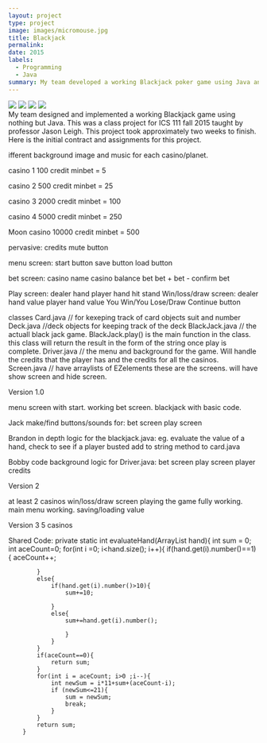 ```yaml
---
layout: project
type: project
image: images/micromouse.jpg
title: Blackjack
permalink: 
date: 2015
labels:
  - Programming
  - Java
summary: My team developed a working Blackjack poker game using Java and its GUIS.
---
```


<div class="ui small rounded images">
  <img class="ui image" src="../images/micromouse-robot.png">
  <img class="ui image" src="../images/micromouse-robot-2.jpg">
  <img class="ui image" src="../images/micromouse.jpg">
  <img class="ui image" src="../images/micromouse-circuit.png">
</div>
My team designed and implemented a working Blackjack game using nothing but Java.  This was a class project for ICS 111 fall 2015 taught by professor Jason Leigh.  This project took approximately two weeks to finish.  Here is the initial contract and assignments for this project.

  ifferent background image and music for each casino/planet.

casino 1 100 credit minbet = 5

casino 2 500 credit minbet = 25

casino 3 2000 credit minbet = 100

casino 4 5000 credit minbet = 250

Moon casino  10000 credit minbet = 500


pervasive:
	credits 
	mute button




menu screen:
start button
	save button 
	load button

bet screen:
	casino name
	casino balance
	bet
	bet +
	bet -
	confirm bet

Play screen:
	dealer hand
	player hand
	hit
	stand
Win/loss/draw screen:
	dealer hand value
	player hand value
	You Win/You Lose/Draw
	Continue button

classes
Card.java // for kexeping track of card objects suit and number
Deck.java //deck objects for keeping track of the deck
BlackJack.java // the actuall black jack game. BlackJack.play() is the main function in the class. this class will return the result in the form of the string once play is complete.
Driver.java // the menu and background for the game. Will handle the credits that the player has and the credits for all the casinos. 
Screen.java // have arraylists of EZelements these are the screens. will have show screen and hide screen. 

Version 1.0

menu screen with start.
working bet screen.
blackjack with basic code.

Jack
make/find buttons/sounds for:
 bet screen
 play screen

Brandon
in depth logic for the blackjack.java:
eg. evaluate the value of a hand, check to see if a player busted
add to string method to card.java

Bobby
code background logic for Driver.java:
 bet screen
 play screen
 player credits




Version 2

at least 2 casinos
win/loss/draw screen
playing the game fully working.
main menu working.
saving/loading value


Version 3
5 casinos




Shared Code:
private static int evaluateHand(ArrayList<Card> hand){
		int sum = 0;
		int aceCount=0;
		for(int i =0; i<hand.size(); i++){
			if(hand.get(i).number()==1){
				aceCount++;
				
			}
			else{
				if(hand.get(i).number()>10){
					sum+=10;
						
				}
				else{
					sum+=hand.get(i).number();
						
					}
				}
			}
			if(aceCount==0){
				return sum;
			}
			for(int i = aceCount; i>0 ;i--){
				int newSum = i*11+sum+(aceCount-i);
				if (newSum<=21){
					sum = newSum;
					break;
				}
			}
			return sum;
		}




